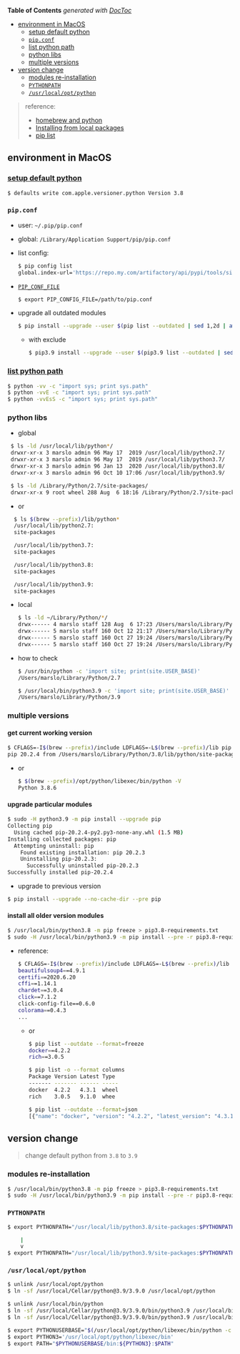 <!-- START doctoc generated TOC please keep comment here to allow auto update -->
<!-- DON'T EDIT THIS SECTION, INSTEAD RE-RUN doctoc TO UPDATE -->
**Table of Contents**  *generated with [DocToc](https://github.com/thlorenz/doctoc)*

- [environment in MacOS](#environment-in-macos)
  - [setup default python](#setup-default-python)
  - [`pip.conf`](#pipconf)
  - [list python path](#list-python-path)
  - [python libs](#python-libs)
  - [multiple versions](#multiple-versions)
- [version change](#version-change)
  - [modules re-installation](#modules-re-installation)
  - [`PYTHONPATH`](#pythonpath)
  - [`/usr/local/opt/python`](#usrlocaloptpython)

<!-- END doctoc generated TOC please keep comment here to allow auto update -->

> reference:
> - [homebrew and python](https://docs.brew.sh/Homebrew-and-Python)
> - [Installing from local packages](https://pip.pypa.io/en/stable/user_guide/#installing-from-local-packages)
> - [pip list](https://pip.pypa.io/en/stable/reference/pip_list/)

## environment in MacOS
### [setup default python](https://github.com/Homebrew/homebrew-cask/issues/52128#issuecomment-424680522)
```bash
$ defaults write com.apple.versioner.python Version 3.8
```
### `pip.conf`
- user: `~/.pip/pip.conf`
- global: `/Library/Application Support/pip/pip.conf`
- list config:
  ```bash
  $ pip config list
  global.index-url='https://repo.my.com/artifactory/api/pypi/tools/simple'
  ```

- [`PIP_CONF_FILE`](https://pip.pypa.io/en/stable/user_guide/#configuration)
  ```bash
  $ export PIP_CONFIG_FILE=/path/to/pip.conf
  ```
- upgrade all outdated modules
  ```bash
  $ pip install --upgrade --user $(pip list --outdated | sed 1,2d | awk '{print $1}' | xargs)
  ```
  - with exclude
    ```bash
    $ pip3.9 install --upgrade --user $(pip3.9 list --outdated | sed 1,2d | awk '{print $1}' | grep -vw 'docker\|rich')
    ```

### [list python path](https://github.com/Homebrew/legacy-homebrew/issues/31873#issuecomment-53532229)
```bash
$ python -vv -c "import sys; print sys.path"
$ python -vvE -c "import sys; print sys.path"
$ python -vvEsS -c "import sys; print sys.path"
```

### python libs
- global
 ```bash
  $ ls -ld /usr/local/lib/python*/
  drwxr-xr-x 3 marslo admin 96 May 17  2019 /usr/local/lib/python2.7/
  drwxr-xr-x 3 marslo admin 96 May 17  2019 /usr/local/lib/python3.7/
  drwxr-xr-x 3 marslo admin 96 Jan 13  2020 /usr/local/lib/python3.8/
  drwxr-xr-x 3 marslo admin 96 Oct 10 17:06 /usr/local/lib/python3.9/

  $ ls -ld /Library/Python/2.7/site-packages/
  drwxr-xr-x 9 root wheel 288 Aug  6 18:16 /Library/Python/2.7/site-packages/
 ```
 - or
  ```bash
    $ ls $(brew --prefix)/lib/python*
    /usr/local/lib/python2.7:
    site-packages

    /usr/local/lib/python3.7:
    site-packages

    /usr/local/lib/python3.8:
    site-packages

    /usr/local/lib/python3.9:
    site-packages
  ```

- local
  ```bash
  $ ls -ld ~/Library/Python/*/
  drwx------ 4 marslo staff 128 Aug  6 17:23 /Users/marslo/Library/Python/2.7/
  drwx------ 5 marslo staff 160 Oct 12 21:17 /Users/marslo/Library/Python/3.7/
  drwx------ 5 marslo staff 160 Oct 27 19:24 /Users/marslo/Library/Python/3.8/
  drwx------ 5 marslo staff 160 Oct 27 19:24 /Users/marslo/Library/Python/3.9/
  ```
- how to check
  ```bash
  $ /usr/bin/python -c 'import site; print(site.USER_BASE)'
  /Users/marslo/Library/Python/2.7

  $ /usr/local/bin/python3.9 -c 'import site; print(site.USER_BASE)'
  /Users/marslo/Library/Python/3.9
  ```

### multiple versions
#### get current working version
```bash
$ CFLAGS=-I$(brew --prefix)/include LDFLAGS=-L$(brew --prefix)/lib pip --version
pip 20.2.4 from /Users/marslo/Library/Python/3.8/lib/python/site-packages/pip (python 3.8)
```
- or
  ```bash
  $ $(brew --prefix)/opt/python/libexec/bin/python -V
  Python 3.8.6
  ```

#### upgrade particular modules
```bash
$ sudo -H python3.9 -m pip install --upgrade pip
Collecting pip
  Using cached pip-20.2.4-py2.py3-none-any.whl (1.5 MB)
Installing collected packages: pip
  Attempting uninstall: pip
    Found existing installation: pip 20.2.3
    Uninstalling pip-20.2.3:
      Successfully uninstalled pip-20.2.3
Successfully installed pip-20.2.4
```
  - upgrade to previous version
  ```bash
  $ pip install --upgrade --no-cache-dir --pre pip
  ```

#### install all older version modules
```bash
$ /usr/local/bin/python3.8 -m pip freeze > pip3.8-requirements.txt
$ sudo -H /usr/local/bin/python3.9 -m pip install --pre -r pip3.8-requirements.txt
```
- reference:
  ```bash
  $ CFLAGS=-I$(brew --prefix)/include LDFLAGS=-L$(brew --prefix)/lib pip freeze
  beautifulsoup4==4.9.1
  certifi==2020.6.20
  cffi==1.14.1
  chardet==3.0.4
  click==7.1.2
  click-config-file==0.6.0
  colorama==0.4.3
  ...
  ```
  - or
    ```bash
    $ pip list --outdate --format=freeze
    docker==4.2.2
    rich==3.0.5

    $ pip list -o --format columns
    Package Version Latest Type
    ------- ------- ------ -----
    docker  4.2.2   4.3.1  wheel
    rich    3.0.5   9.1.0  whee

    $ pip list --outdate --format=json
    [{"name": "docker", "version": "4.2.2", "latest_version": "4.3.1", "latest_filetype": "wheel"}, {"name": "rich", "version": "3.0.5", "latest_version": "9.1.0", "latest_filetype": "wheel"}]
    ```

## version change
> change default python from `3.8` to `3.9`

### modules re-installation
```bash
$ /usr/local/bin/python3.8 -m pip freeze > pip3.8-requirements.txt
$ sudo -H /usr/local/bin/python3.9 -m pip install --pre -r pip3.8-requirements.txt
```

### `PYTHONPATH`
```bash
$ export PYTHONPATH="/usr/local/lib/python3.8/site-packages:$PYTHONPATH"

    |
    v
$ export PYTHONPATH="/usr/local/lib/python3.9/site-packages:$PYTHONPATH"
```

### `/usr/local/opt/python`
```bash
$ unlink /usr/local/opt/python
$ ln -sf /usr/local/Cellar/python@3.9/3.9.0 /usr/local/opt/python

$ unlink /usr/local/bin/python
$ ln -sf /usr/local/Cellar/python@3.9/3.9.0/bin/python3.9 /usr/local/bin/python3
$ ln -sf /usr/local/Cellar/python@3.9/3.9.0/bin/python3.9 /usr/local/bin/python

$ export PYTHONUSERBASE="$(/usr/local/opt/python/libexec/bin/python -c 'import site; print(site.USER_BASE)')"
$ export PYTHON3='/usr/local/opt/python/libexec/bin'
$ export PATH="$PYTHONUSERBASE/bin:${PYTHON3}:$PATH"
```
